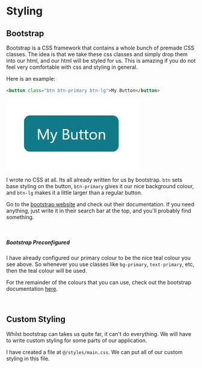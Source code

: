 # Styling

## Bootstrap
Bootstrap is a CSS framework that contains a whole bunch of premade CSS classes. The idea is that we take these css classes and simply drop them into our html, and our html will be styled for us. This is amazing if you do not feel very comfortable with css and styling in general.

Here is an example:
```html
<button class="btn btn-primary btn-lg">My Button</button>
```
![styled-button](./assets/button.png)

I wrote no CSS at all. Its all already written for us by bootstrap. `btn` sets base styling on the button, `btn-primary` gives it our nice background colour, and `btn-lg` makes it a little larger than a regular button.

Go to the [bootstrap website](https://getbootstrap.com/) and check out their documentation. If you need anything, just write it in their search bar at the top, and you'll probably find something.

<br>

##### Bootstrap Preconfigured
I have already configured our primary colour to be the nice teal colour you see above. So whenever you use classes like `bg-primary`, `text-primary`, etc, then the teal colour will be used.

For the remainder of the colours that you can use, check out the bootstrap documentation [here](https://getbootstrap.com/docs/5.3/utilities/colors).

<br>

## Custom Styling
Whilst bootstrap can takes us quite far, it can't do everything. We will have to write custom styling for some parts of our application.

I have created a file at `@/styles/main.css`. We can put all of our custom styling in this file.
